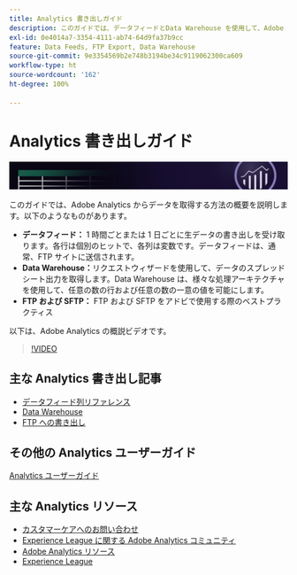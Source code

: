 ```yaml
---
title: Analytics 書き出しガイド
description: このガイドでは、データフィードとData Warehouse を使用して、Adobe Analytics からデータを取得する方法を概説します。
exl-id: 0e4014a7-3354-4111-ab74-64d9fa37b9cc
feature: Data Feeds, FTP Export, Data Warehouse
source-git-commit: 9e3354569b2e748b3194be34c9119062300ca609
workflow-type: ht
source-wordcount: '162'
ht-degree: 100%

---
```


# Analytics 書き出しガイド

![バナー](../../assets/doc_banner_export.png)

このガイドでは、Adobe Analytics からデータを取得する方法の概要を説明します。以下のようなものがあります。

* **データフィード：** 1 時間ごとまたは 1 日ごとに生データの書き出しを受け取ります。各行は個別のヒットで、各列は変数です。データフィードは、通常、FTP サイトに送信されます。
* **Data Warehouse：**&#x200B;リクエストウィザードを使用して、データのスプレッドシート出力を取得します。Data Warehouse は、様々な処理アーキテクチャを使用して、任意の数の行および任意の数の一意の値を可能にします。
* **FTP および SFTP：** FTP および SFTP をアドビで使用する際のベストプラクティス

以下は、Adobe Analytics の概説ビデオです。

>[!VIDEO](https://video.tv.adobe.com/v/27429/?quality=12)

## 主な Analytics 書き出し記事

* [データフィード列リファレンス](/help/export/analytics-data-feed/c-df-contents/datafeeds-reference.md)
* [Data Warehouse](data-warehouse/data-warehouse.md)
* [FTP への書き出し](ftp-and-sftp/ftp-overview.md)

## その他の Analytics ユーザーガイド

[Analytics ユーザーガイド](https://experienceleague.adobe.com/docs/analytics.html?lang=ja)

## 主な Analytics リソース

* [カスタマーケアへのお問い合わせ](https://experienceleague.adobe.com/?support-solution=Analytics#support)
* [Experience League に関する Adobe Analytics コミュニティ](https://experienceleaguecommunities.adobe.com/t5/adobe-analytics/ct-p/adobe-analytics-community?profile.language=ja)
* [Adobe Analytics リソース](https://experienceleaguecommunities.adobe.com/t5/adobe-analytics-discussions/adobe-analytics-resources/m-p/276666?profile.language=ja)
* [Experience League](https://landing.adobe.com/experience-league/)
